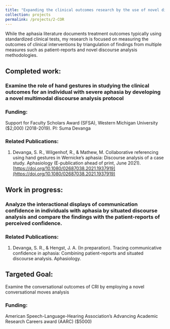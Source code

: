 ```yaml
---
title: "Expanding the clinical outcomes research by the use of novel discourse analysis methodologies and patient-reported outcome measures"
collection: projects
permalink: /projects/2-COR
---
```


While the aphasia literature documents treatment outcomes typically using standardized clinical tests, my research is focused on measuring the outcomes of clinical interventions by triangulation of findings from multiple measures such as patient-reports and novel discourse analysis methodologies.

## Completed work:

### Examine the role of hand gestures in studying the clinical outcomes for an individual with severe aphasia by developing a novel multimodal discourse analysis protocol

### Funding:
Support for Faculty Scholars Award (SFSA), Western Michigan University ($2,000) (2018-2019). PI: Suma Devanga

### Related Publications:
1. Devanga, S. R., Wilgenhof, R., & Mathew, M. Collaborative referencing using hand gestures in Wernicke’s aphasia: Discourse analysis of a case study. Aphasiology (E-publication ahead of print, June 2021). [https://doi.org/10.1080/02687038.2021.1937919](https://doi.org/10.1080/02687038.2021.1937919)

## Work in progress:

### Analyze the interactional displays of communication confidence in individuals with aphasia by situated discourse analysis and compare the findings with the patient-reports of perceived confidence.

### Related Publications:
1. Devanga, S. R., & Hengst, J. A. (In preparation). Tracing communicative confidence in aphasia: Combining patient-reports and situated discourse analysis. Aphasiology.

## Targeted Goal:

Examine the conversational outcomes of CRI by employing a novel conversational moves analysis

### Funding:
American Speech-Language-Hearing Association’s Advancing Academic Research Careers award (AARC) ($5000)
